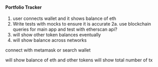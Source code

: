 #### Portfolio Tracker

1. user connects wallet and it shows balance of eth
2. Write tests with mocks to ensure it is accurate
   2a. use blockchain queries for main app and test with etherscan api?
3. will show other token balances eventually
4. will show balance across networks

connect with metamask or search wallet

will show balance of eth and other tokens
will show total number of tx
